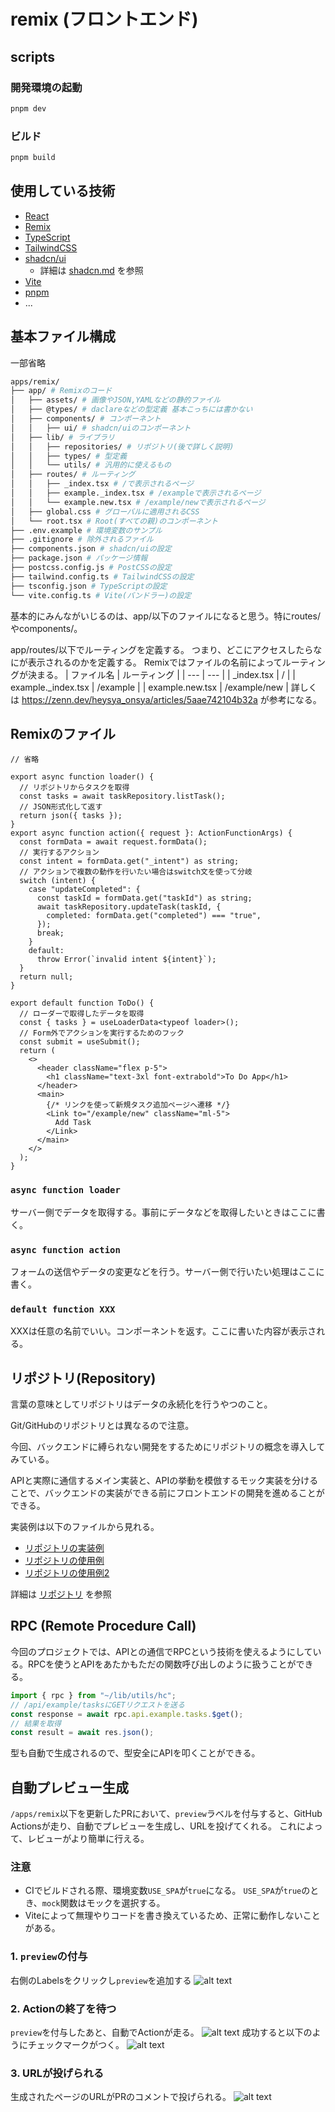# remix (フロントエンド)
## scripts
### 開発環境の起動
```sh
pnpm dev
```
### ビルド
```sh
pnpm build
```

## 使用している技術
- [React](https://reactjs.org/)
- [Remix](https://remix.run/)
- [TypeScript](https://www.typescriptlang.org/)
- [TailwindCSS](https://tailwindcss.com/)
- [shadcn/ui](https://ui.shadcn.com/)
  - 詳細は [shadcn.md](./shadcn.md) を参照
- [Vite](https://vitejs.dev/)
- [pnpm](https://pnpm.io/)
- ...

## 基本ファイル構成
一部省略
```sh
apps/remix/
├── app/ # Remixのコード
│   ├── assets/ # 画像やJSON,YAMLなどの静的ファイル
│   ├── @types/ # daclareなどの型定義 基本こっちには書かない
│   ├── components/ # コンポーネント
│   │   ├── ui/ # shadcn/uiのコンポーネント
│   ├── lib/ # ライブラリ
│   │   ├── repositories/ # リポジトリ(後で詳しく説明)
│   │   ├── types/ # 型定義
│   │   └── utils/ # 汎用的に使えるもの
│   ├── routes/ # ルーティング
│   │   ├── _index.tsx # /で表示されるページ
│   │   ├── example._index.tsx # /exampleで表示されるページ
│   │   └── example.new.tsx # /example/newで表示されるページ
│   ├── global.css # グローバルに適用されるCSS
│   └── root.tsx # Root(すべての親)のコンポーネント
├── .env.example # 環境変数のサンプル
├── .gitignore # 除外されるファイル
├── components.json # shadcn/uiの設定
├── package.json # パッケージ情報
├── postcss.config.js # PostCSSの設定
├── tailwind.config.ts # TailwindCSSの設定
├── tsconfig.json # TypeScriptの設定
└── vite.config.ts # Vite(バンドラー)の設定
```
基本的にみんながいじるのは、app/以下のファイルになると思う。特にroutes/やcomponents/。

app/routes/以下でルーティングを定義する。
つまり、どこにアクセスしたらなにが表示されるのかを定義する。
Remixではファイルの名前によってルーティングが決まる。
| ファイル名 | ルーティング |
| --- | --- |
| _index.tsx | / |
| example._index.tsx | /example |
| example.new.tsx | /example/new |
詳しくは https://zenn.dev/heysya_onsya/articles/5aae742104b32a が参考になる。

## Remixのファイル
```tsx
// 省略

export async function loader() {
  // リポジトリからタスクを取得
  const tasks = await taskRepository.listTask();
  // JSON形式化して返す
  return json({ tasks });
}
export async function action({ request }: ActionFunctionArgs) {
  const formData = await request.formData();
  // 実行するアクション
  const intent = formData.get("_intent") as string;
  // アクションで複数の動作を行いたい場合はswitch文を使って分岐
  switch (intent) {
    case "updateCompleted": {
      const taskId = formData.get("taskId") as string;
      await taskRepository.updateTask(taskId, {
        completed: formData.get("completed") === "true",
      });
      break;
    }
    default:
      throw Error(`invalid intent ${intent}`);
  }
  return null;
}

export default function ToDo() {
  // ローダーで取得したデータを取得
  const { tasks } = useLoaderData<typeof loader>();
  // Form外でアクションを実行するためのフック
  const submit = useSubmit();
  return (
    <>
      <header className="flex p-5">
        <h1 className="text-3xl font-extrabold">To Do App</h1>
      </header>
      <main>
        {/* リンクを使って新規タスク追加ページへ遷移 */}
        <Link to="/example/new" className="ml-5">
          Add Task
        </Link>
      </main>
    </>
  );
}

```
### `async function loader`
サーバー側でデータを取得する。事前にデータなどを取得したいときはここに書く。
### `async function action`
フォームの送信やデータの変更などを行う。サーバー側で行いたい処理はここに書く。
### `default function XXX`
XXXは任意の名前でいい。コンポーネントを返す。ここに書いた内容が表示される。
## リポジトリ(Repository)
言葉の意味としてリポジトリはデータの永続化を行うやつのこと。

Git/GitHubのリポジトリとは異なるので注意。

今回、バックエンドに縛られない開発をするためにリポジトリの概念を導入してみている。

APIと実際に通信するメイン実装と、APIの挙動を模倣するモック実装を分けることで、バックエンドの実装ができる前にフロントエンドの開発を進めることができる。

実装例は以下のファイルから見れる。
- [リポジトリの実装例](/apps/remix/app/lib/repositories/taskRepository.ts)
- [リポジトリの使用例](/apps/remix/app/routes/example._index.tsx)
- [リポジトリの使用例2](/apps/remix/app/routes/example.new.tsx)

詳細は [リポジトリ](./repository.md) を参照

## RPC (Remote Procedure Call)

今回のプロジェクトでは、APIとの通信でRPCという技術を使えるようにしている。RPCを使うとAPIをあたかもただの関数呼び出しのように扱うことができる。

```ts
import { rpc } from "~/lib/utils/hc";
// /api/example/tasksにGETリクエストを送る
const response = await rpc.api.example.tasks.$get();
// 結果を取得
const result = await res.json();
```

型も自動で生成されるので、型安全にAPIを叩くことができる。

## 自動プレビュー生成
`/apps/remix`以下を更新したPRにおいて、`preview`ラベルを付与すると、GitHub Actionsが走り、自動でプレビューを生成し、URLを投げてくれる。
これによって、レビューがより簡単に行える。
### 注意
* CIでビルドされる際、環境変数`USE_SPA`が`true`になる。
`USE_SPA`が`true`のとき、`mock`関数はモックを選択する。
* Viteによって無理やりコードを書き換えているため、正常に動作しないことがある。

### 1. `preview`の付与
右側のLabelsをクリックし`preview`を追加する
![alt text](images/gha_label.png)
### 2. Actionの終了を待つ
`preview`を付与したあと、自動でActionが走る。
![alt text](images/gha_preview.png)
成功すると以下のようにチェックマークがつく。
![alt text](images/gha_preview_success.png)
### 3. URLが投げられる
生成されたページのURLがPRのコメントで投げられる。
![alt text](images/gha_comment.png)